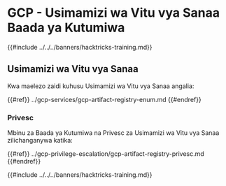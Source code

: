 # GCP - Usimamizi wa Vitu vya Sanaa Baada ya Kutumiwa

{{#include ../../../banners/hacktricks-training.md}}

## Usimamizi wa Vitu vya Sanaa

Kwa maelezo zaidi kuhusu Usimamizi wa Vitu vya Sanaa angalia:

{{#ref}}
../gcp-services/gcp-artifact-registry-enum.md
{{#endref}}

### Privesc

Mbinu za Baada ya Kutumiwa na Privesc za Usimamizi wa Vitu vya Sanaa zilichanganywa katika:

{{#ref}}
../gcp-privilege-escalation/gcp-artifact-registry-privesc.md
{{#endref}}

{{#include ../../../banners/hacktricks-training.md}}
